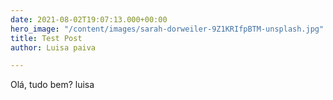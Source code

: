 ```yaml
---
date: 2021-08-02T19:07:13.000+00:00
hero_image: "/content/images/sarah-dorweiler-9Z1KRIfpBTM-unsplash.jpg"
title: Test Post
author: Luisa paiva

---
```

Olá, tudo bem? luisa

